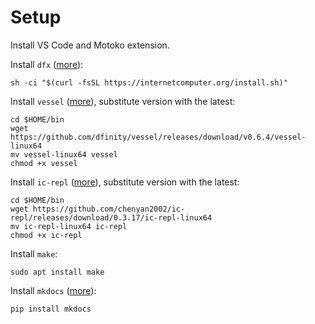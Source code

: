 # Setup

Install VS Code and Motoko extension.

Install `dfx` ([more](https://github.com/dfinity/sdk)):

```
sh -ci "$(curl -fsSL https://internetcomputer.org/install.sh)"
```

Install `vessel` ([more](https://github.com/dfinity/vessel)), substitute version with the latest:

```
cd $HOME/bin
wget https://github.com/dfinity/vessel/releases/download/v0.6.4/vessel-linux64
mv vessel-linux64 vessel
chmod +x vessel
```

Install `ic-repl` ([more](https://github.com/chenyan2002/ic-repl)), substitute version with the latest:
```
cd $HOME/bin
wget https://github.com/chenyan2002/ic-repl/releases/download/0.3.17/ic-repl-linux64
mv ic-repl-linux64 ic-repl
chmod +x ic-repl
```

Install `make`:

```
sudo apt install make
```

Install `mkdocs` ([more](https://www.mkdocs.org/user-guide/installation/)):

```
pip install mkdocs
```